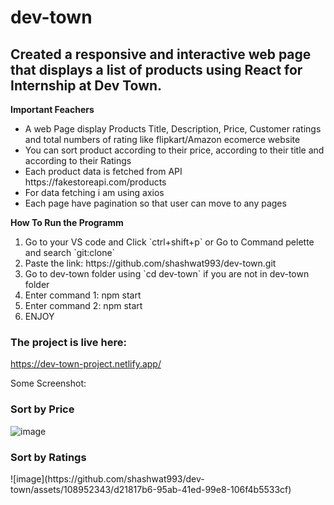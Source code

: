 # dev-town
<h2>Created a responsive and interactive web page that displays a list of products using React for Internship at Dev Town.</h2>

**Important Feachers**
<ul>
  <li>A web Page display Products Title, Description, Price, Customer ratings and total numbers of rating like flipkart/Amazon ecomerce website </li>
  <li>You can sort product according to their price, according to their title and according to their Ratings</li>
  <li>Each product data is fetched from API https://fakestoreapi.com/products </li>
  <li>For data fetching i am using axios </li>
  <li>Each page have pagination so that user can move to any pages </li>
</ul>

**How To Run the Programm**
<ol>
  <li>Go to your VS code and Click `ctrl+shift+p` or Go to Command pelette and search `git:clone`</li>
  <li>Paste the link: https://github.com/shashwat993/dev-town.git</li>
  <li>Go to dev-town folder using `cd dev-town` if you are not in dev-town folder</li>
  
  <li>Enter command 1:  npm start </li>
  
  <li>Enter command 2: npm start </li>
  
  <li> ENJOY</li>
</ol>

### The project is live here:
https://dev-town-project.netlify.app/

Some Screenshot:

<h3>
  <b>Sort by Price </b>
</h3>

![image](https://github.com/shashwat993/dev-town/assets/108952343/0197aed5-4014-4ef3-a39d-4933f1c439f3)



<h3> <b>Sort by Ratings</b></h3>
![image](https://github.com/shashwat993/dev-town/assets/108952343/d21817b6-95ab-41ed-99e8-106f4b5533cf)




